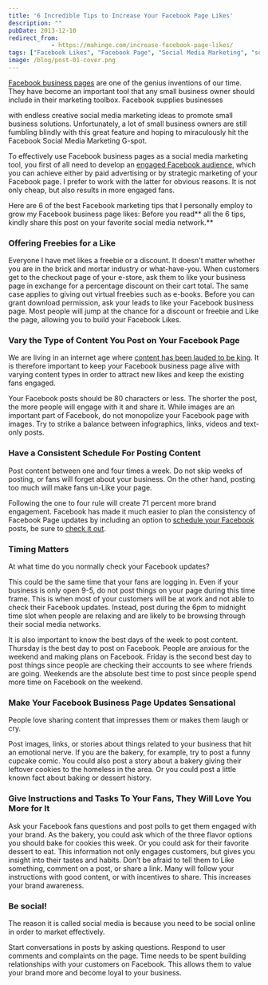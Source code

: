 ```yaml
---
title: '6 Incredible Tips to Increase Your Facebook Page Likes'
description: ""
pubDate: 2013-12-10
redirect_from:
            - https://mahinge.com/increase-facebook-page-likes/
tags: ["Facebook Likes", "Facebook Page", "Social Media Marketing", "social media marketing", "Timing Matters"]
image: /blog/post-01-cover.png
---
```

[Facebook business pages](https://mahinge.com/wp-content/uploads/2013/12/blogscheme "Marketing Moran on Facebook") are one of the genius inventions of our time. They have become an important tool that any small business owner should include in their marketing toolbox. Facebook supplies businesses

<!--more-->

with endless creative social media marketing ideas to promote small business solutions. Unfortunately, a lot of small business owners are still fumbling blindly with this great feature and hoping to miraculously hit the Facebook Social Media Marketing G-spot.

To effectively use Facebook business pages as a social media marketing tool, you first of all need to develop an [engaged Facebook audience](https://mahinge.com/customize-optimize-get-conversions-facebook-fan-page/ "Facebook conversions"), which you can achieve either by paid advertising or by strategic marketing of your Facebook page. I prefer to work with the latter for obvious reasons. It is not only cheap, but also results in more engaged fans.

Here are 6 of the best Facebook marketing tips that I personally employ to grow my Facebook business page likes: Before you read** all the 6 tips, kindly share this post on your favorite social media network.**

### **Offering Freebies for a Like**

Everyone I have met likes a freebie or a discount. It doesn't matter whether you are in the brick and mortar industry or what-have-you. When customers get to the checkout page of your e-store, ask them to like your business page in exchange for a percentage discount on their cart total. The same case applies to giving out virtual freebies such as e-books. Before you can grant download permission, ask your leads to like your Facebook business page. Most people will jump at the chance for a discount or freebie and Like the page, allowing you to build your Facebook Likes.

### **Vary the Type of Content You Post on Your Facebook Page**

We are living in an internet age where [content has been lauded to be king](https://mahinge.com/wp-content/uploads/2013/12/content-is-king "is content really king?"). It is therefore important to keep your Facebook business page alive with varying content types in order to attract new likes and keep the existing fans engaged.

Your Facebook posts should be 80 characters or less. The shorter the post, the more people will engage with it and share it. While images are an important part of Facebook, do not monopolize your Facebook page with images. Try to strike a balance between infographics, links, videos and text-only posts.

### **Have a Consistent Schedule For Posting Content**

Post content between one and four times a week. Do not skip weeks of posting, or fans will forget about your business. On the other hand, posting too much will make fans un-Like your page.

Following the one to four rule will create 71 percent more brand engagement. Facebook has made it much easier to plan the consistency of Facebook Page updates by including an option to [schedule your Facebook](https://mahinge.com/wp-content/uploads/2013/12/389849807718635) posts, be sure to [check it out](https://mahinge.com/wp-content/uploads/2013/12/389849807718635).

### **Timing Matters**

At what time do you normally check your Facebook updates?

This could be the same time that your fans are logging in. Even if your business is only open 9-5, do not post things on your page during this time frame. This is when most of your customers will be at work and not able to check their Facebook updates. Instead, post during the 6pm to midnight time slot when people are relaxing and are likely to be browsing through their social media networks.

It is also important to know the best days of the week to post content. Thursday is the best day to post on Facebook. People are anxious for the weekend and making plans on Facebook. Friday is the second best day to post things since people are checking their accounts to see where friends are going. Weekends are the absolute best time to post since people spend more time on Facebook on the weekend.

### **Make Your Facebook Business Page Updates Sensational**

People love sharing content that impresses them or makes them laugh or cry.

Post images, links, or stories about things related to your business that hit an emotional nerve. If you are the bakery, for example, try to post a funny cupcake comic. You could also post a story about a bakery giving their leftover cookies to the homeless in the area. Or you could post a little known fact about baking or dessert history.

### **Give Instructions and Tasks To Your Fans, They Will Love You More for It**

Ask your Facebook fans questions and post polls to get them engaged with your brand. As the bakery, you could ask which of the three flavor options you should bake for cookies this week. Or you could ask for their favorite dessert to eat. This information not only engages customers, but gives you insight into their tastes and habits. Don’t be afraid to tell them to Like something, comment on a post, or share a link. Many will follow your instructions with good content, or with incentives to share. This increases your brand awareness.

### **Be social!**

The reason it is called social media is because you need to be social online in order to market effectively.

Start conversations in posts by asking questions. Respond to user comments and complaints on the page. Time needs to be spent building relationships with your customers on Facebook. This allows them to value your brand more and become loyal to your business.

